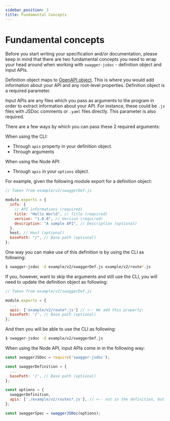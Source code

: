 ```yaml
---
sidebar_position: 3
title: Fundamental Concepts
---
```


# Fundamental concepts

Before you start writing your specification and/or documentation, please keep in mind that there are two fundamental concepts you need to wrap your head around when working with `swagger-jsdoc` - definition object and input APIs.

Definition object maps to [OpenAPI object](https://swagger.io/specification/#oasObject). This is where you would add information about your API and any root-level properties. Definition object is a required parameter.

Input APIs are any files which you pass as arguments to the program in order to extract information about your API. For instance, these could be `.js` files with JSDoc comments or `.yaml` files directly. This parameter is also required.

There are a few ways by which you can pass these 2 required arguments:

When using the CLI:

- Through `apis` property in your definition object.
- Through arguments

When using the Node API:

- Through `apis` in your `options` object.

For example, given the following module export for a definition object:

```javascript
// Taken from example/v2/swaggerDef.js

module.exports = {
  info: {
    // API informations (required)
    title: "Hello World", // Title (required)
    version: "1.0.0", // Version (required)
    description: "A sample API", // Description (optional)
  },
  host, // Host (optional)
  basePath: "/", // Base path (optional)
};
```

One way you can make use of this definition is by using the CLI as following:

```sh
$ swagger-jsdoc -d example/v2/swaggerDef.js example/v2/route*.js
```

If you, however, want to skip the arguments and still use the CLI, you will need to update the definition object as following:

```javascript
// Taken from example/v2/swaggerDef.js

module.exports = {
  ...
  apis: ['example/v2/route*.js'] // <-- We add this property:
  basePath: '/', // Base path (optional)
};
```

And then you will be able to use the CLI as following:

```sh
$ swagger-jsdoc -d example/v2/swaggerDef.js
```

When using the Node API, input APIs come in in the following way:

```javascript
const swaggerJSDoc = require('swagger-jsdoc');

const swaggerDefinition = {
  ...
  basePath: '/', // Base path (optional)
};

const options = {
  swaggerDefinition,
  apis: ['./example/v2/routes*.js'], // <-- not in the definition, but in the options
};

const swaggerSpec = swaggerJSDoc(options);
```
